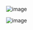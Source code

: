 ![image](https://github.com/user-attachments/assets/aeada740-07b3-4eee-a26b-18082b88d43f)

![image](https://github.com/user-attachments/assets/efcc1f03-e4d1-47f9-9918-3134cac2b888)
